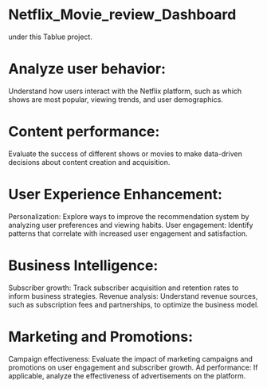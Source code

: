 # Netflix_Movie_review_Dashboard
under this Tablue project.

# Analyze user behavior:
Understand how users interact with the Netflix platform, such as which shows are most popular, viewing trends, and user demographics.

# Content performance: 
Evaluate the success of different shows or movies to make data-driven decisions about content creation and acquisition.

# User Experience Enhancement:

Personalization: Explore ways to improve the recommendation system by analyzing user preferences and viewing habits.
User engagement: Identify patterns that correlate with increased user engagement and satisfaction.

# Business Intelligence:

Subscriber growth: Track subscriber acquisition and retention rates to inform business strategies.
Revenue analysis: Understand revenue sources, such as subscription fees and partnerships, to optimize the business model.

# Marketing and Promotions:

 Campaign effectiveness: Evaluate the impact of marketing campaigns and promotions on user engagement and subscriber growth.
 Ad performance: If applicable, analyze the effectiveness of advertisements on the platform.
